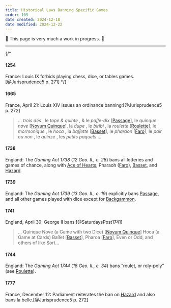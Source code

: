 ```yaml
---
title: Historical Laws Banning Specific Games
order: 105
date created: 2024-12-18
date modified: 2024-12-22
---
```


🚧 This page is very much a work in progress. 🚧

----

{/* 
#### 1254

France: Louis <span class="rnum">IX</span> forbids playing chess, dice, or tables games.[@Jurisprudence5 p. 271]
 */}

#### 1665

France, April 21: Louis <span class="rnum">XIV</span> issues an ordinance banning:[@Jurisprudence5 p. 272]

<blockquote lang="fr">

… *trois dés* , le *tope & quinte* , & le *paſſe-dix* [[Passage](games/passage/passage.md)], le *quinque nove* [[Novum Quinque](games/novum-quinque/novum-quinque.md)], la *dupe* , le *biribi* , la *roulette* [[Roulette](games/roulette/roulette.md)], le *mormonique* , le *hoca* , la *baſſette* [[Basset](games/basset/basset.md)], le *pharaon* [[Faro](games/faro/faro.md)], le *pair ou non* , le *quinze* , les *petits paquets* …

</blockquote>


#### 1738

England: The <cite>Gaming Act 1738</cite> (<cite>12 Geo. II., c. 28</cite>) bans all lotteries and games of chance, along with [Ace of Hearts](games/ace-of-hearts/ace-of-hearts.md), Pharaoh ([Faro](games/faro/faro.md)), [Basset](games/basset/basset.md), and [Hazard](games/hazard/hazard.md).

#### 1739

England: The <cite>Gaming Act 1739</cite> (<cite>13 Geo. II., c. 19</cite>) explicitly bans [Passage](games/passage/passage.md), and all other games played with dice except for [Backgammon](games/backgammon/backgammon.md).

#### 1741

England, April 30: George <span class="rnum">II</span> bans:[@SaturdaysPost1741]

> … Quinque Nove (a Game with two Dice) [[Novum Quinque](games/novum-quinque/novum-quinque.md)] Hoca (a Game at Cards) Baſſet [[Basset](games/basset/basset.md)], Pharoa [[Faro](games/faro/faro.md)], Even or Odd, and others of like Sort…

#### 1744

England: The <cite>Gaming Act 1744</cite> (<cite>18 Geo. II., c. 34</cite>) bans “roulet, or roly-poly” (see [Roulette](games/roulette/roulette.md)).

#### 1777

France, December 12: Parliament reiterates the ban on [Hazard](games/hazard/hazard.md) and also bans <span lang="fr">la belle</span>.[@Jurisprudence5 p. 272]
